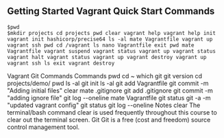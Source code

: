 ## Getting Started Vagrant Quick Start Commands

```
$pwd 
$mkdir projects cd projects pwd clear vagrant help vagrant help init vagrant init hashicorp/precise64 ls -al mate Vagrantfile vagrant up vagrant ssh pwd cd /vagrant ls nano Vagrantfile exit pwd mate Vagrantfile vagrant suspend vagrant status vagrant up vagrant status vagrant halt vagrant status vagrant up vagrant destroy vagrant up vagrant ssh ls exit vagrant destroy
```
Vagrant Git Commands
Commands
pwd cd ~ which git git version cd projects/demo/ pwd ls -al git init ls -al git add Vagrantfile git commit -m "Adding initial files" clear mate .gitignore git add .gitignore git commit -m "adding ignore file" git log --oneline mate Vagrantfile git status
git -a -m "updated vagrant config" git status git log --oneline
Notes
clear The terminal/bash command clear is used frequently throughout this course to clear out the terminal screen.
Git Git is a free (cost and freedom) source control management tool.
<!--stackedit_data:
eyJoaXN0b3J5IjpbLTE4MDAzMzY3MDZdfQ==
-->